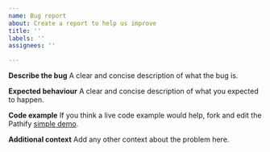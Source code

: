 ```yaml
---
name: Bug report
about: Create a report to help us improve
title: ''
labels: ''
assignees: ''

---
```


**Describe the bug**
A clear and concise description of what the bug is.

**Expected behaviour**
A clear and concise description of what you expected to happen.

**Code example**
If you think a live code example would help, fork and edit the Pathify [simple demo](https://codesandbox.io/s/github/davestewart/vuex-pathify-demos/tree/master/simple).

**Additional context**
Add any other context about the problem here.
